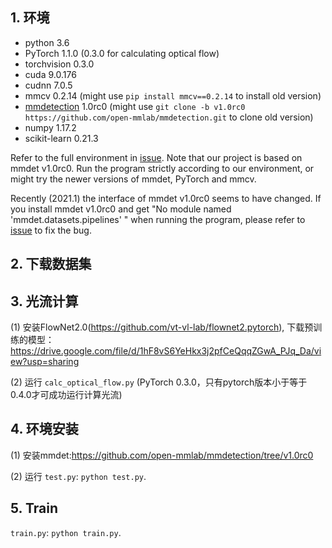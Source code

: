 

## 1. 环境

* python 3.6
* PyTorch 1.1.0 (0.3.0 for calculating optical flow)
* torchvision 0.3.0
* cuda 9.0.176
* cudnn 7.0.5
* mmcv 0.2.14 (might use `pip install mmcv==0.2.14` to install old version)
* [mmdetection](https://github.com/open-mmlab/mmdetection/tree/v1.0rc0) 1.0rc0 (might use `git clone -b v1.0rc0 https://github.com/open-mmlab/mmdetection.git` to clone old version)
* numpy 1.17.2
* scikit-learn 0.21.3

Refer to the full environment in [issue](https://github.com/yuguangnudt/VEC_VAD/issues/2).  Note that our project is based on mmdet v1.0rc0. Run the program strictly according to our environment, or might try the newer versions of mmdet, PyTorch and mmcv.

Recently (2021.1) the interface of mmdet v1.0rc0 seems to have changed. If you install mmdet v1.0rc0 and get "No module named 'mmdet.datasets.pipelines' " when running the program, please refer to [issue](https://github.com/yuguangnudt/VEC_VAD/issues/9#issuecomment-768020917) to fix the bug.

## 2. 下载数据集


## 3. 光流计算

(1) 安装FlowNet2.0(https://github.com/vt-vl-lab/flownet2.pytorch), 下载预训练的模型：https://drive.google.com/file/d/1hF8vS6YeHkx3j2pfCeQqqZGwA_PJq_Da/view?usp=sharing

(2) 运行 `calc_optical_flow.py` (PyTorch 0.3.0，只有pytorch版本小于等于0.4.0才可成功运行计算光流)

## 4.  环境安装

(1) 安装mmdet:https://github.com/open-mmlab/mmdetection/tree/v1.0rc0

(2) 运行 `test.py`: `python test.py`.

## 5. Train

 `train.py`: `python train.py`.